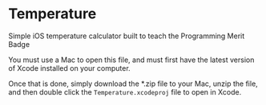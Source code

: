 # Temperature
Simple iOS temperature calculator built to teach the Programming Merit Badge

You must use a Mac to open this file, and must first have the latest version of Xcode installed on your computer.

Once that is done, simply download the *.zip file to your Mac, unzip the file, and then double click the `Temperature.xcodeproj` file to open in Xcode.
